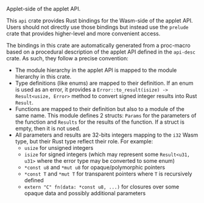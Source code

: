 Applet-side of the applet API.

This `api` crate provides Rust bindings for the Wasm-side of the applet API.
Users should not directly use those bindings but instead use the `prelude` crate
that provides higher-level and more convenient access.

The bindings in this crate are automatically generated from a proc-macro based
on a procedural description of the applet API defined in the `api-desc` crate.
As such, they follow a precise convention:

- The module hierarchy in the applet API is mapped to the module hierarchy in
  this crate.
- Type definitions (like enums) are mapped to their definition. If an enum is
  used as an error, it provides a `Error::to_result(isize) -> Result<usize,
  Error>` method to convert signed integer results into Rust `Result`.
- Functions are mapped to their definition but also to a module of the same
  name. This module defines 2 structs: `Params` for the parameters of the
  function and `Results` for the results of the function. If a struct is empty,
  then it is not used.
- All parameters and results are 32-bits integers mapping to the `i32` Wasm
  type, but their Rust type reflect their role. For example:
   - `usize` for unsigned integers
   - `isize` for signed integers (which may represent some `Result<u31, u31>`
     where the error type may be converted to some enum)
   - `*const u8` and `*mut u8` for opaque/polymorphic pointers
   - `*const T` and `*mut T` for transparent pointers where `T` is recursively
     defined
   - `extern "C" fn(data: *const u8, ...)` for closures over some opaque data and
     possibly additional parameters
